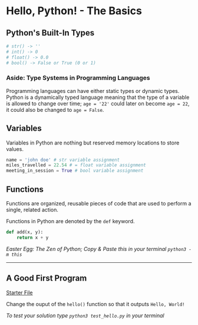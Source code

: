 # Hello, Python! - The Basics

## Python's Built-In Types

```python
# str() -> ''
# int() -> 0
# float() -> 0.0
# bool() -> False or True (0 or 1)
```

### Aside: Type Systems in Programming Languages

Programming languages can have either static types or dynamic types. Python is a dynamically typed language meaning that the type of a variable is allowed to change over time; `age = '22'` could later on become `age = 22`, it could also be changed to `age = False`.

## Variables

Variables in Python are nothing but reserved memory locations to store values.

```python
name = 'john doe' # str variable assignment
miles_travelled = 22.54 # = float variable assignment
meeting_in_session = True # bool variable assignment
```

## Functions

Functions are organized, reusable pieces of code that are used to perform a single, related action.

Functions in Python are denoted by the `def` keyword.

```python
def add(x, y):
    return x + y
```

*Easter Egg: The Zen of Python; Copy & Paste this in your terminal ```python3 -m this```*

---

## A Good First Program

[Starter File](hello.py)

Change the ouput of the `hello()` function so that it outputs `Hello, World!`

*To test your solution type `python3 test_hello.py` in your terminal*
